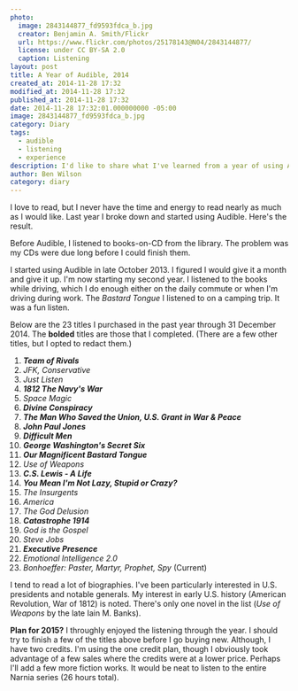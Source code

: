 ```yaml
---
photo:
  image: 2843144877_fd9593fdca_b.jpg
  creator: Benjamin A. Smith/Flickr
  url: https://www.flickr.com/photos/25178143@N04/2843144877/
  license: under CC BY-SA 2.0
  caption: Listening
layout: post
title: A Year of Audible, 2014
created_at: 2014-11-28 17:32
modified_at: 2014-11-28 17:32
published_at: 2014-11-28 17:32
date: 2014-11-28 17:32:01.000000000 -05:00
image: 2843144877_fd9593fdca_b.jpg
category: Diary
tags: 
  - audible
  - listening
  - experience
description: I'd like to share what I've learned from a year of using Audible.
author: Ben Wilson
category: diary
---
```

I love to read, but I never have the time and energy to read nearly as much as I would like. Last year I broke down and started using Audible. Here's the result.

<!-- more -->

Before Audible, I listened to books-on-CD from the library. The problem was my CDs were due long before I could finish them.

I started using Audible in late October 2013. I figured I would give it a month and give it up. I'm now starting my second year. I listened to the books while driving, which I do enough either on the daily commute or when I'm driving during work. The *Bastard Tongue* I listened to on a camping trip. It was a fun listen.

Below are the 23 titles I purchased in the past year through 31 December 2014. The **bolded** titles are those that I completed. (There are a few other titles, but I opted to redact them.)

1. ***Team of Rivals***
1. *JFK, Conservative*
1. *Just Listen*
1. ***1812 The Navy's War***
1. *Space Magic*
1. ***Divine Conspiracy***
1. ***The Man Who Saved the Union, U.S. Grant in War & Peace***
1. ***John Paul Jones***
1. ***Difficult Men***
1. ***George Washington's Secret Six***
1. ***Our Magnificent Bastard Tongue***
1. *Use of Weapons*
1. ***C.S. Lewis - A Life***
1. ***You Mean I'm Not Lazy, Stupid or Crazy?***
1. *The Insurgents*
1. *America*
1. *The God Delusion*
1. ***Catastrophe 1914***
1. *God is the Gospel*
1. *Steve Jobs*
1. ***Executive Presence***
1. *Emotional Intelligence 2.0*
1. *Bonhoeffer: Paster, Martyr, Prophet, Spy* (Current)

I tend to read a lot of biographies. I've been particularly interested in U.S. presidents and notable generals. My interest in early U.S. history (American Revolution, War of 1812) is noted. There's only one novel in the list (*Use of Weapons* by the late Iain M. Banks).

**Plan for 2015?** I throughly enjoyed the listening through the year. I should try to finish a few of the titles above before I go buying new. Although, I have two credits. I'm using the one credit plan, though I obviously took advantage of a few sales where the credits were at a lower price. Perhaps I'll add a few more fiction works. It would be neat to listen to the entire Narnia series (26 hours total).

